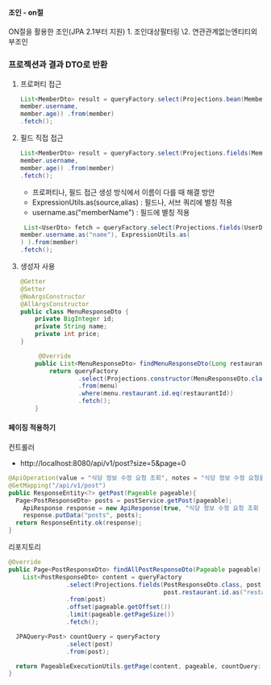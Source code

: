 #### 조인 - on절

ON절을 활용한 조인(JPA 2.1부터 지원) 1. 조인대상필터링
 \2. 연관관계없는엔티티외부조인



### 프로젝션과 결과 DTO로 반환

1. 프로퍼티 접근

   ```java
   List<MemberDto> result = queryFactory.select(Projections.bean(MemberDto.class,
   member.username,
   member.age)) .from(member)
   .fetch();
   ```

2. 필드 직접 접근

   ```java
   List<MemberDto> result = queryFactory.select(Projections.fields(MemberDto.class,
   member.username,
   member.age)) .from(member)
   .fetch();
   ```

   * 프로퍼티나, 필드 접근 생성 방식에서 이름이 다를 때 해결 방안 
   * ExpressionUtils.as(source,alias) : 필드나, 서브 쿼리에 별칭 적용 
   * username.as("memberName") : 필드에 별칭 적용

   ```java
    List<UserDto> fetch = queryFactory.select(Projections.fields(UserDto.class,
   member.username.as("name"), ExpressionUtils.as(
   ) ).from(member)
   .fetch();
   ```

   

3. 생성자 사용

   ```java
   @Getter
   @Setter
   @NoArgsConstructor
   @AllArgsConstructor
   public class MenuResponseDto {
       private BigInteger id;
       private String name;
       private int price;
   }
   ```

   

   ```java
   		@Override
       public List<MenuResponseDto> findMenuResponseDto(Long restaurantId) {
           return queryFactory
                   .select(Projections.constructor(MenuResponseDto.class, menu.id, menu.name, menu.price ))
                   .from(menu)
                   .where(menu.restaurant.id.eq(restaurantId))
                   .fetch();
       }
   
   ```

   

####  페이징 적용하기

컨트롤러

* http://localhost:8080/api/v1/post?size=5&page=0

````java
@ApiOperation(value = "식당 정보 수정 요청 조회", notes = "식당 정보 수정 요청을 조회합니다.")
@GetMapping("/api/v1/post")
public ResponseEntity<?> getPost(Pageable pageable){
  Page<PostResponseDto> posts = postService.getPost(pageable);
	ApiResponse response = new ApiResponse(true, "식당 정보 수정 요청 조회 완료");
	response.putData("posts", posts);
  return ResponseEntity.ok(response);
}
````



리포지토리

```java
@Override
public Page<PostResponseDto> findAllPostResponseDto(Pageable pageable) {
	List<PostResponseDto> content = queryFactory
                .select(Projections.fields(PostResponseDto.class, post.id, 
                                           post.restaurant.id.as("restaurantId"), post.imageUrl, post.claim))
                .from(post)
                .offset(pageable.getOffset())
                .limit(pageable.getPageSize())
                .fetch();

  JPAQuery<Post> countQuery = queryFactory
                .select(post)
                .from(post);

  return PageableExecutionUtils.getPage(content, pageable, countQuery::fetchCount);
}
```
